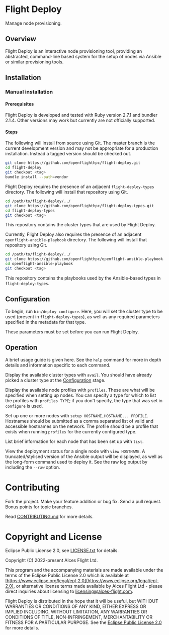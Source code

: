 # Flight Deploy

Manage node provisioning.

## Overview

Flight Deploy is an interactive node provisioning tool, providing an abstracted, command-line based system for the setup of nodes via Ansible or similar provisioning tools.

## Installation

### Manual installation

#### Prerequisites
Flight Deploy is developed and tested with Ruby version 2.7.1 and bundler 2.1.4. Other versions may work but currently are not officially supported.

#### Steps

The following will install from source using Git. The master branch is the current development version and may not be appropriate for a production installation. Instead a tagged version should be checked out.

```bash
git clone https://github.com/openflighthpc/flight-deploy.git
cd flight-deploy
git checkout <tag>
bundle install --path=vendor
```

Flight Deploy requires the presence of an adjacent `flight-deploy-types` directory. The following will install that repository using Git.
```bash
cd /path/to/flight-deploy/../
git clone https://github.com/openflighthpc/flight-deploy-types.git
cd flight-deploy-types
git checkout <tag>
```

This repository contains the cluster types that are used by Flight Deploy.

Currently, Flight Deploy also requires the presence of an adjacent `openflight-ansible-playbook` directory. The following will install that repository using Git.
```bash
cd /path/to/flight-deploy/../
git clone https://github.com/openflighthpc/openflight-ansible-playbook.git
cd openflight-ansible-playbook
git checkout <tag>
```

This repository contains the playbooks used by the Ansible-based types in `flight-deploy-types`.

## Configuration

To begin, run `bin/deploy configure`. Here, you will set the cluster type to be used (present in `flight-deploy-types`), as well as any required parameters specified in the metadata for that type.

These parameters must be set before you can run Flight Deploy.

## Operation

A brief usage guide is given here. See the `help` command for more in depth details and information specific to each command.

Display the available cluster types with `avail`. You should have already picked a cluster type at the [Configuration](#configuration) stage.

Display the available node profiles with `profiles`. These are what will be specified when setting up nodes. You can specify a type for which to list the profiles with `profiles TYPE`; if you don't specify, the type that was set in `configure` is used.

Set up one or more nodes with `setup HOSTNAME,HOSTNAME... PROFILE`. Hostnames should be submitted as a comma separated list of valid and accessible hostnames on the network. The profile should be a profile that exists when running `profiles` for the currently configured type.

List brief information for each node that has been set up with `list`.

View the deployment status for a single node with `view HOSTNAME`. A truncated/stylised version of the Ansible output will be displayed, as well as the long-form command used to deploy it. See the raw log output by including the `--raw` option.

# Contributing

Fork the project. Make your feature addition or bug fix. Send a pull
request. Bonus points for topic branches.

Read [CONTRIBUTING.md](CONTRIBUTING.md) for more details.

# Copyright and License

Eclipse Public License 2.0, see [LICENSE.txt](LICENSE.txt) for details.

Copyright (C) 2022-present Alces Flight Ltd.

This program and the accompanying materials are made available under
the terms of the Eclipse Public License 2.0 which is available at
[https://www.eclipse.org/legal/epl-2.0](https://www.eclipse.org/legal/epl-2.0),
or alternative license terms made available by Alces Flight Ltd -
please direct inquiries about licensing to
[licensing@alces-flight.com](mailto:licensing@alces-flight.com).

Flight Deploy is distributed in the hope that it will be
useful, but WITHOUT WARRANTIES OR CONDITIONS OF ANY KIND, EITHER
EXPRESS OR IMPLIED INCLUDING, WITHOUT LIMITATION, ANY WARRANTIES OR
CONDITIONS OF TITLE, NON-INFRINGEMENT, MERCHANTABILITY OR FITNESS FOR
A PARTICULAR PURPOSE. See the [Eclipse Public License 2.0](https://opensource.org/licenses/EPL-2.0) for more
details.

